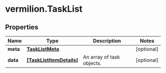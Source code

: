 # vermilion.TaskList

## Properties

Name | Type | Description | Notes
------------ | ------------- | ------------- | -------------
**meta** | [**TaskListMeta**](TaskListMeta.md) |  | [optional] 
**data** | [**[TaskListItemDetails]**](TaskListItemDetails.md) | An array of task objects. | [optional] 


